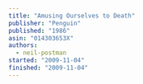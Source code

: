 ```yaml
---
title: "Amusing Ourselves to Death"
publisher: "Penguin"
published: "1986"
asin: "014303653X"
authors:
  - neil-postman
started: "2009-11-04"
finished: "2009-11-04"
---
```

